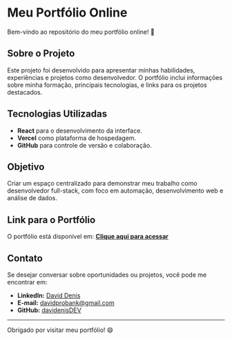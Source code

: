 # Meu Portfólio Online

Bem-vindo ao repositório do meu portfólio online! 🚀

## Sobre o Projeto

Este projeto foi desenvolvido para apresentar minhas habilidades, experiências e projetos como desenvolvedor. O portfólio inclui informações sobre minha formação, principais tecnologias, e links para os projetos destacados.  

## Tecnologias Utilizadas

- **React** para o desenvolvimento da interface.
- **Vercel** como plataforma de hospedagem.
- **GitHub** para controle de versão e colaboração.

## Objetivo

Criar um espaço centralizado para demonstrar meu trabalho como desenvolvedor full-stack, com foco em automação, desenvolvimento web e análise de dados.

## Link para o Portfólio

O portfólio está disponível em: [**Clique aqui para acessar**](https://denisportifolio.vercel.app/)

## Contato

Se desejar conversar sobre oportunidades ou projetos, você pode me encontrar em:
- **LinkedIn:** [David Denis](https://www.linkedin.com/in/daviddenisdev/)  
- **E-mail:** davidprobank@gmail.com  
- **GitHub:** [davidenisDEV](https://github.com/davidenisDEV)

---

Obrigado por visitar meu portfólio! 😄
